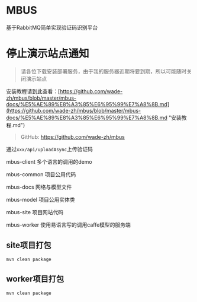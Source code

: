 # MBUS
基于RabbitMQ简单实现验证码识别平台


# 停止演示站点通知 #
> 请各位下载安装部署服务，由于我的服务器近期将要到期，所以可能随时关闭演示站点


安装教程请到此查看：[https://github.com/wade-zh/mbus/blob/master/mbus-docs/%E5%AE%89%E8%A3%85%E6%95%99%E7%A8%8B.md](https://github.com/wade-zh/mbus/blob/master/mbus-docs/%E5%AE%89%E8%A3%85%E6%95%99%E7%A8%8B.md "安装教程.md")


> GitHub: [https://github.com/wade-zh/mbus  ](https://github.com/wade-zh/mbus   "https://github.com/wade-zh/mbus  ")

通过```xxx/api/uploadAsync```上传验证码

mbus-client 多个语言的调用的demo

mbus-common 项目公用代码

mbus-docs 网络与模型文件

mbus-model 项目公用实体类

mbus-site 项目网站代码  

mbus-worker 使用易语言写的调用caffe模型的服务端


## site项目打包  
    mvn clean package

## worker项目打包  
	mvn clean package
	
